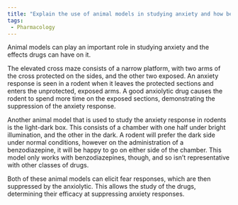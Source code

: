 ```yaml
---
title: "Explain the use of animal models in studying anxiety and how behavioural experiments can elicit fear responses."
tags:
 - Pharmacology
---
```

Animal models can play an important role in studying anxiety and the effects drugs can have on it. 

The elevated cross maze consists of a narrow platform, with two arms of the cross protected on the sides, and the other two exposed. An anxiety response is seen in a rodent when it leaves the protected sections and enters the unprotected, exposed arms. A good anxiolytic drug causes the rodent to spend more time on the exposed sections, demonstrating the suppression of the anxiety response. 

Another animal model that is used to study the anxiety response in rodents is the light-dark box. This consists of a chamber with one half under bright illumination, and the other in the dark. A rodent will prefer the dark side under normal conditions, however on the administration of a benzodiazepine, it will be happy to go on either side of the chamber. This model only works with benzodiazepines, though, and so isn’t representative with other classes of drugs.

Both of these animal models can elicit fear responses, which are then suppressed by the anxiolytic. This allows the study of the drugs, determining their efficacy at suppressing anxiety responses. 
